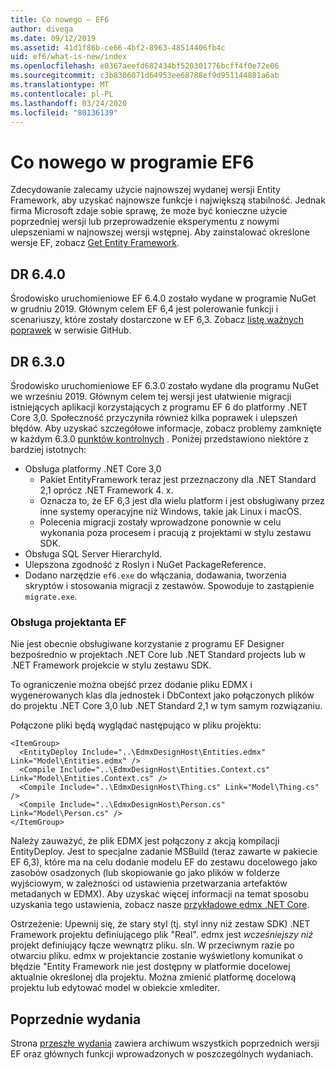 ```yaml
---
title: Co nowego — EF6
author: divega
ms.date: 09/12/2019
ms.assetid: 41d1f86b-ce66-4bf2-8963-48514406fb4c
uid: ef6/what-is-new/index
ms.openlocfilehash: e0367aeefd682434bf520301776bcff4f0e72e06
ms.sourcegitcommit: c3b8386071d64953ee68788ef9d951144881a6ab
ms.translationtype: MT
ms.contentlocale: pl-PL
ms.lasthandoff: 03/24/2020
ms.locfileid: "80136139"
---
```

# <a name="whats-new-in-ef6"></a>Co nowego w programie EF6

Zdecydowanie zalecamy użycie najnowszej wydanej wersji Entity Framework, aby uzyskać najnowsze funkcje i największą stabilność.
Jednak firma Microsoft zdaje sobie sprawę, że może być konieczne użycie poprzedniej wersji lub przeprowadzenie eksperymentu z nowymi ulepszeniami w najnowszej wersji wstępnej.
Aby zainstalować określone wersje EF, zobacz [Get Entity Framework](~/ef6/fundamentals/install.md).

## <a name="ef-640"></a>DR 6.4.0

Środowisko uruchomieniowe EF 6.4.0 zostało wydane w programie NuGet w grudniu 2019. Głównym celem EF 6,4 jest polerowanie funkcji i scenariuszy, które zostały dostarczone w EF 6,3. Zobacz [listę ważnych poprawek](https://github.com/dotnet/ef6/milestone/14?closed=1) w serwisie GitHub.

## <a name="ef-630"></a>DR 6.3.0

Środowisko uruchomieniowe EF 6.3.0 zostało wydane dla programu NuGet we wrześniu 2019. Głównym celem tej wersji jest ułatwienie migracji istniejących aplikacji korzystających z programu EF 6 do platformy .NET Core 3,0. Społeczność przyczyniła również kilka poprawek i ulepszeń błędów. Aby uzyskać szczegółowe informacje, zobacz problemy zamknięte w każdym 6.3.0 [punktów kontrolnych](https://github.com/aspnet/EntityFramework6/milestones?state=closed) . Poniżej przedstawiono niektóre z bardziej istotnych:

- Obsługa platformy .NET Core 3,0
  - Pakiet EntityFramework teraz jest przeznaczony dla .NET Standard 2,1 oprócz .NET Framework 4. x.
  - Oznacza to, że EF 6,3 jest dla wielu platform i jest obsługiwany przez inne systemy operacyjne niż Windows, takie jak Linux i macOS.
  - Polecenia migracji zostały wprowadzone ponownie w celu wykonania poza procesem i pracują z projektami w stylu zestawu SDK.
- Obsługa SQL Server HierarchyId.
- Ulepszona zgodność z Roslyn i NuGet PackageReference.
- Dodano narzędzie `ef6.exe` do włączania, dodawania, tworzenia skryptów i stosowania migracji z zestawów. Spowoduje to zastąpienie `migrate.exe`.

### <a name="ef-designer-support"></a>Obsługa projektanta EF

Nie jest obecnie obsługiwane korzystanie z programu EF Designer bezpośrednio w projektach .NET Core lub .NET Standard projects lub w .NET Framework projekcie w stylu zestawu SDK. 

To ograniczenie można obejść przez dodanie pliku EDMX i wygenerowanych klas dla jednostek i DbContext jako połączonych plików do projektu .NET Core 3,0 lub .NET Standard 2,1 w tym samym rozwiązaniu.

Połączone pliki będą wyglądać następująco w pliku projektu:

``` csproj 
<ItemGroup>
  <EntityDeploy Include="..\EdmxDesignHost\Entities.edmx" Link="Model\Entities.edmx" />
  <Compile Include="..\EdmxDesignHost\Entities.Context.cs" Link="Model\Entities.Context.cs" />
  <Compile Include="..\EdmxDesignHost\Thing.cs" Link="Model\Thing.cs" />
  <Compile Include="..\EdmxDesignHost\Person.cs" Link="Model\Person.cs" />
</ItemGroup>
```

Należy zauważyć, że plik EDMX jest połączony z akcją kompilacji EntityDeploy. Jest to specjalne zadanie MSBuild (teraz zawarte w pakiecie EF 6,3), które ma na celu dodanie modelu EF do zestawu docelowego jako zasobów osadzonych (lub skopiowanie go jako plików w folderze wyjściowym, w zależności od ustawienia przetwarzania artefaktów metadanych w EDMX). Aby uzyskać więcej informacji na temat sposobu uzyskania tego ustawienia, zobacz nasze [przykładowe edmx .NET Core](https://aka.ms/EdmxDotNetCoreSample).

Ostrzeżenie: Upewnij się, że stary styl (tj. styl inny niż zestaw SDK) .NET Framework projektu definiującego plik "Real". edmx jest _wcześniejszy niż_ projekt definiujący łącze wewnątrz pliku. sln. W przeciwnym razie po otwarciu pliku. edmx w projektancie zostanie wyświetlony komunikat o błędzie "Entity Framework nie jest dostępny w platformie docelowej aktualnie określonej dla projektu. Można zmienić platformę docelową projektu lub edytować model w obiekcie xmlediter.

## <a name="past-releases"></a>Poprzednie wydania

Strona [przeszłe wydania](past-releases.md) zawiera archiwum wszystkich poprzednich wersji EF oraz głównych funkcji wprowadzonych w poszczególnych wydaniach.
